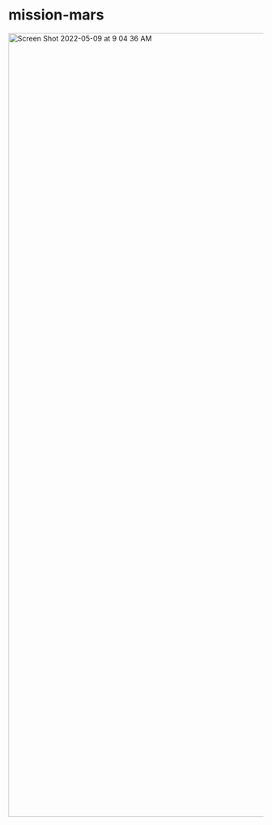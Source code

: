 # mission-mars

<img width="1546" alt="Screen Shot 2022-05-09 at 9 04 36 AM" src="https://user-images.githubusercontent.com/52755177/167439359-0ea77720-28f4-4699-846a-9d926204c6a6.png">
